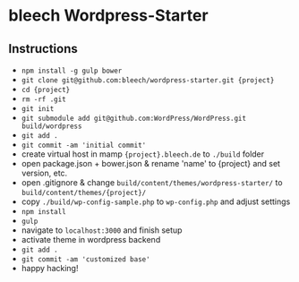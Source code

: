 # bleech Wordpress-Starter

## Instructions

- `npm install -g gulp bower`
- `git clone git@github.com:bleech/wordpress-starter.git {project}`
- `cd {project}`
- `rm -rf .git`
- `git init`
- `git submodule add git@github.com:WordPress/WordPress.git build/wordpress`
- `git add .`
- `git commit -am 'initial commit'`
- create virtual host in mamp `{project}.bleech.de` to `./build` folder
- open package.json + bower.json & rename 'name' to {project} and set version, etc.
- open .gitignore & change `build/content/themes/wordpress-starter/` to `build/content/themes/{project}/`
- copy `./build/wp-config-sample.php` to `wp-config.php` and adjust settings
- `npm install`
- `gulp`
- navigate to `localhost:3000` and finish setup
- activate theme in wordpress backend
- `git add .`
- `git commit -am 'customized base'`
- happy hacking!
